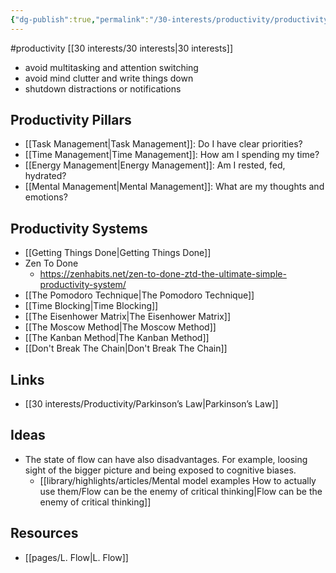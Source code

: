 ```yaml
---
{"dg-publish":true,"permalink":"/30-interests/productivity/productivity/"}
---
```



#productivity [[30 interests/30 interests\|30 interests]]

- avoid multitasking and attention switching
- avoid mind clutter and write things down
- shutdown distractions or notifications

## Productivity Pillars
- [[Task Management\|Task Management]]: Do I have clear priorities?
- [[Time Management\|Time Management]]: How am I spending my time?
- [[Energy Management\|Energy Management]]: Am I rested, fed, hydrated?
- [[Mental Management\|Mental Management]]: What are my thoughts and emotions?

## Productivity Systems
- [[Getting Things Done\|Getting Things Done]]
- Zen To Done
	- https://zenhabits.net/zen-to-done-ztd-the-ultimate-simple-productivity-system/
- [[The Pomodoro Technique\|The Pomodoro Technique]]
- [[Time Blocking\|Time Blocking]]
- [[The Eisenhower Matrix\|The Eisenhower Matrix]]
- [[The Moscow Method\|The Moscow Method]]
- [[The Kanban Method\|The Kanban Method]]
- [[Don't Break The Chain\|Don't Break The Chain]]

## Links
- [[30 interests/Productivity/Parkinson’s Law\|Parkinson’s Law]]

## Ideas
- The state of flow can have also disadvantages. For example, loosing sight of the bigger picture and being exposed to cognitive biases.
	- [[library/highlights/articles/Mental model examples How to actually use them/Flow can be the enemy of critical thinking\|Flow can be the enemy of critical thinking]]

## Resources
- [[pages/L. Flow\|L. Flow]]